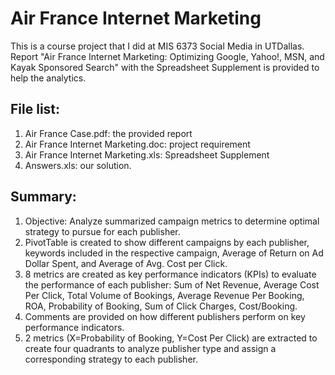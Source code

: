 # Air France Internet Marketing
This is a course project that I did at MIS 6373 Social Media in UTDallas.
Report "Air France Internet Marketing: Optimizing Google, Yahoo!, MSN, and Kayak Sponsored Search" 
with the Spreadsheet Supplement is provided to help the analytics.

## File list:
1. Air France Case.pdf: the provided report
2. Air France Internet Marketing.doc: project requirement
3. Air France Internet Marketing.xls: Spreadsheet Supplement
4. Answers.xls: our solution.  

## Summary:
1. Objective: Analyze summarized campaign metrics to determine optimal strategy to pursue for each publisher.    
2. PivotTable is created to show different campaigns by each publisher, keywords included in the respective campaign, Average of Return on Ad Dollar Spent, and Average of Avg. Cost per Click.  
3. 8 metrics are created as key performance indicators (KPIs) to evaluate the performance of each publisher: Sum of Net Revenue, Average Cost Per Click, Total Volume of Bookings, Average Revenue Per Booking, ROA, Probability of Booking, Sum of Click Charges, Cost/Booking.  
4. Comments are provided on how different publishers perform on key performance indicators.  
5. 2 metrics (X=Probability of Booking, Y=Cost Per Click) are extracted to create four quadrants to analyze publisher type and assign a corresponding strategy to each publisher.  


[logo]:https://github.com/fairypp/Air_France_Internet_Marketing/blob/master/air_france.PNG
